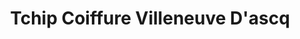---
title: "Tchip Coiffure Villeneuve D'ascq"
url: /villeneuve-dascq/tchip-coiffure-villeneuve-dascq/
shop: coiffeur
---